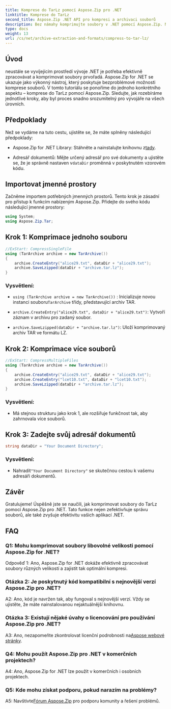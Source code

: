 ```yaml
---
title: Komprese do TarLz pomocí Aspose.Zip pro .NET
linktitle: Komprese do TarLz
second_title: Aspose.Zip .NET API pro kompresi a archivaci souborů
description: Bez námahy komprimujte soubory v .NET pomocí Aspose.Zip. Naučte se vytvářet archivy TarLz krok za krokem.
type: docs
weight: 13
url: /cs/net/archive-extraction-and-formats/compress-to-tar-lz/
---
```

## Úvod

neustále se vyvíjejícím prostředí vývoje .NET je potřeba efektivně zpracovávat a komprimovat soubory prvořadá. Aspose.Zip for .NET se ukazuje jako výkonný nástroj, který poskytuje bezproblémové možnosti komprese souborů. V tomto tutoriálu se ponoříme do jednoho konkrétního aspektu – komprese do TarLz pomocí Aspose.Zip. Sledujte, jak rozebíráme jednotlivé kroky, aby byl proces snadno srozumitelný pro vývojáře na všech úrovních.

## Předpoklady

Než se vydáme na tuto cestu, ujistěte se, že máte splněny následující předpoklady:

-  Aspose.Zip for .NET Library: Stáhněte a nainstalujte knihovnu z[tady](https://releases.aspose.com/zip/net/).

-  Adresář dokumentů: Mějte určený adresář pro své dokumenty a ujistěte se, že je správně nastaven v`dataDir` proměnná v poskytnutém vzorovém kódu.

## Importovat jmenné prostory

Začněme importem potřebných jmenných prostorů. Tento krok je zásadní pro přístup k funkcím nabízeným Aspose.Zip. Přidejte do svého kódu následující jmenné prostory:

```csharp
using System;
using Aspose.Zip.Tar;
```

## Krok 1: Komprimace jednoho souboru

```csharp
//ExStart: CompressSingleFile
using (TarArchive archive = new TarArchive())
{
    archive.CreateEntry("alice29.txt", dataDir + "alice29.txt");
    archive.SaveLzipped(dataDir + "archive.tar.lz");
}
```

### Vysvětlení:

- `using (TarArchive archive = new TarArchive())` : Inicializuje novou instanci souboru`TarArchive` třídy, představující archiv TAR.

- `archive.CreateEntry("alice29.txt", dataDir + "alice29.txt")`: Vytvoří záznam v archivu pro zadaný soubor.

- `archive.SaveLzipped(dataDir + "archive.tar.lz")`: Uloží komprimovaný archiv TAR ve formátu LZ.

## Krok 2: Komprimace více souborů

```csharp
//ExStart: CompressMultipleFiles
using (TarArchive archive = new TarArchive())
{
    archive.CreateEntry("alice29.txt", dataDir + "alice29.txt");
    archive.CreateEntry("lcet10.txt", dataDir + "lcet10.txt");
    archive.SaveLzipped(dataDir + "archive.tar.lz");
}
```

### Vysvětlení:

- Má stejnou strukturu jako krok 1, ale rozšiřuje funkčnost tak, aby zahrnovala více souborů.

## Krok 3: Zadejte svůj adresář dokumentů


```csharp
string dataDir = "Your Document Directory";
```

### Vysvětlení:

-  Nahradit`"Your Document Directory"` se skutečnou cestou k vašemu adresáři dokumentů.

## Závěr

Gratulujeme! Úspěšně jste se naučili, jak komprimovat soubory do TarLz pomocí Aspose.Zip pro .NET. Tato funkce nejen zefektivňuje správu souborů, ale také zvyšuje efektivitu vašich aplikací .NET.

## FAQ

### Q1: Mohu komprimovat soubory libovolné velikosti pomocí Aspose.Zip for .NET?

Odpověď 1: Ano, Aspose.Zip for .NET dokáže efektivně zpracovávat soubory různých velikostí a zajistit tak optimální kompresi.

### Otázka 2: Je poskytnutý kód kompatibilní s nejnovější verzí Aspose.Zip pro .NET?

A2: Ano, kód je navržen tak, aby fungoval s nejnovější verzí. Vždy se ujistěte, že máte nainstalovanou nejaktuálnější knihovnu.

### Otázka 3: Existují nějaké úvahy o licencování pro používání Aspose.Zip pro .NET?

 A3: Ano, nezapomeňte zkontrolovat licenční podrobnosti na[Aspose webové stránky](https://purchase.aspose.com/buy).

### Q4: Mohu použít Aspose.Zip pro .NET v komerčních projektech?

A4: Ano, Aspose.Zip for .NET lze použít v komerčních i osobních projektech.

### Q5: Kde mohu získat podporu, pokud narazím na problémy?

 A5: Navštivte[Fórum Aspose.Zip](https://forum.aspose.com/c/zip/37) pro podporu komunity a řešení problémů.